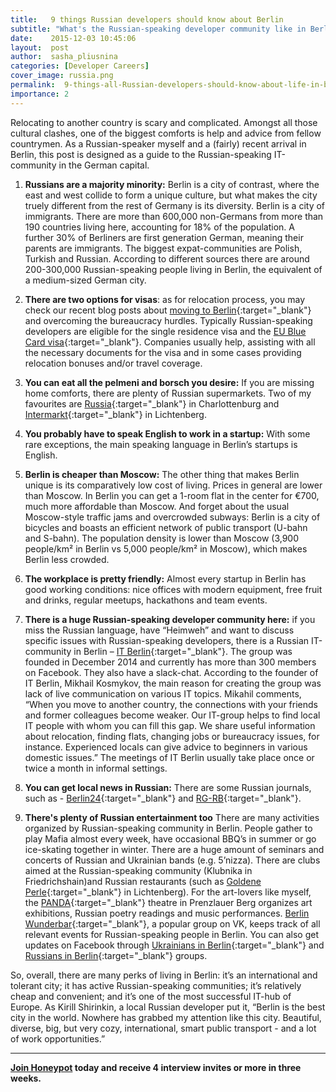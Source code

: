 ```yaml
---
title:   9 things Russian developers should know about Berlin
subtitle: "What's the Russian-speaking developer community like in Berlin? How should Russian developers apply for a visa in Germany? How expensive is Berlin compared to Moscow? Check out this useful guide for Russian-speaking developers in the German capital."
date:    2015-12-03 10:45:06
layout:  post
author:  sasha_pliusnina
categories: [Developer Careers]
cover_image: russia.png
permalink:  9-things-all-Russian-developers-should-know-about-life-in-berlin/
importance: 2
---
```



Relocating to another country is scary and complicated.  Amongst all those cultural clashes, one of the biggest comforts is help and advice from fellow countrymen. As a Russian-speaker myself and a (fairly) recent arrival in Berlin, this post is designed as a guide to the Russian-speaking IT-community in the German capital.

<!--more--> 


1. **Russians are a majority minority:** Berlin is a city of contrast, where the east and west collide to form a unique culture, but what makes the city truely different from the rest of Germany is its diversity.  Berlin is a city of immigrants. There are more than 600,000 non-Germans from more than 190 countries living here, accounting for 18% of the population. A further 30% of Berliners are first generation German, meaning their parents are immigrants. The biggest expat-communities are Polish, Turkish and Russian. According to different sources there are around 200-300,000 Russian-speaking people living in Berlin, the equivalent of a medium-sized German city.

2. **There are two options for visas**: as for relocation process, you may check our recent blog posts about [moving to Berlin][12]{:target="_blank"} and overcoming the bureaucracy hurdles. Typically Russian-speaking developers are eligible for the single residence visa and the [EU Blue Card visa][13]{:target="_blank"}. Companies usually help, assisting with all the necessary documents for the visa and in some cases providing relocation bonuses and/or travel coverage.

3. **You can eat all the pelmeni and borsch you desire:** If you are missing home comforts, there are plenty of Russian supermarkets. Two of my favourites are [Russia][1]{:target="_blank"} in Charlottenburg and [Intermarkt][2]{:target="_blank"} in Lichtenberg.

4. **You probably have to speak English to work in a startup:** With some rare exceptions, the main speaking language in Berlin’s startups is English.

5. **Berlin is cheaper than Moscow:** The other thing that makes Berlin unique is its comparatively low cost of living. Prices in general are lower than Moscow. In Berlin you can get a 1-room flat in the center for €700, much more affordable than Moscow. And forget about the usual Moscow-style traffic jams and overcrowded subways: Berlin is a city of bicycles and boasts an efficient network of public transport (U-bahn and S-bahn). The population density is lower than Moscow (3,900 people/km² in Berlin vs 5,000 people/km²  in Moscow), which makes Berlin less crowded.

6. **The workplace is pretty friendly:** Almost every startup in Berlin has good working conditions: nice offices with modern equipment, free fruit and drinks, regular meetups, hackathons and team events.

7. **There is a huge Russian-speaking developer community here:** if you miss the Russian language, have “Heimweh” and want to discuss specific issues with Russian-speaking developers, there is a Russian IT-community in Berlin – [IT Berlin][3]{:target="_blank"}. The group was founded in December 2014 and currently has more than 300 members on Facebook. They also  have a slack-chat. According to the founder of IT Berlin, Mikhail Kosmykov, the main reason for creating the group was lack of live communication on various IT topics. Mikahil comments, “When you move to another country, the connections with your friends and former colleagues become weaker. Our IT-group helps to find local IT people with whom you can fill this gap. We share 	useful information about relocation, finding flats, changing jobs or bureaucracy issues, for instance. Experienced locals can give advice to 	beginners in various domestic issues.” The meetings of IT Berlin usually take place once or twice a month in informal settings.


8. **You can get local news in Russian:** There are some Russian journals, such as - [Berlin24][4]{:target="_blank"} and [RG-RB][5]{:target="_blank"}.

9. **There's plenty of Russian entertainment too** There are many activities organized by Russian-speaking community in Berlin. People gather to play Mafia almost every week, have occasional BBQ’s in summer or go ice-skating together in winter. There are a huge amount of seminars and concerts of Russian and Ukrainian bands (e.g. 5’nizza). There are clubs aimed at the Russian-speaking community (Klubnika in Friedrichshain)and Russian restaurants (such as [Goldene Perle][6]{:target="_blank"} in Lichtenberg). For the art-lovers like myself,  the [PANDA][7]{:target="_blank"} theatre in Prenzlauer Berg organizes art exhibitions, Russian poetry readings and music performances.   [Berlin Wunderbar][8]{:target="_blank"},  a popular group on VK, keeps track of all relevant events for Russian-speaking people in Berlin. You can also get updates on Facebook through [Ukrainians in Berlin][9]{:target="_blank"} and [Russians in Berlin][10]{:target="_blank"} groups.

So, overall, there are many perks of living in Berlin: it’s an international and tolerant city; it has active Russian-speaking communities; it’s relatively cheap and convenient; and it’s one of the most successful IT-hub of Europe. As Kirill Shirinkin, a local Russian developer put it, “Berlin is  the best city in the world. Nowhere has grabbed my attention like this city. Beautiful, diverse, big, but very cozy, international, smart public transport - and a lot of work opportunities.”

* * *

**[Join Honeypot](11) today and receive 4 interview invites or more in three weeks.**

[1]: http://www.russia-laden.de/ "Russia-Laden"
[2]: http://www.stolitschniy-berlin.de/
[3]: https://www.facebook.com/groups/itberlin/ "IT-Berlin Facebook Group"
[4]: http://berlin24.ru/ "Berlin 24"
[5]: http://www.rg-rb.de/ "RG-RB"
[6]: https://www.facebook.com/goldeneperleberlin "Golden Perle"
[7]: http://panda-theater.de/home/ "Panda Theater"
[8]: http://vk.com/berlinwunderbar "Berlin Wunderbar"
[9]: https://www.facebook.com/groups/ukrainiansinberlin/ "Ukrainians in Berlin"
[10]: https://www.facebook.com/groups/590905587627980/ "Russians in Berlin"
[11]: https://app.honeypot.io/users/sign_up?utm_source=blog&utm_medium=organic&utm_term=e&utm_content=151107&utm_campaign=dev-no
[12]: http://blog.honeypot.io/moving-to-berlin-infographic/ "Moving to Berlin Infographic"
[13]: http://blog.honeypot.io/EU-Bluecard-for-software-developers/ "Blue Card Infographic"
